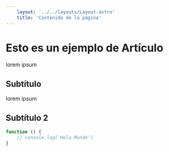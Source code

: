 ```yaml
---
    layout: '../../layouts/Layout.astro'
    title: 'Contenido de la página'
---
```

# Esto es un ejemplo de Artículo

lorem ipsum

## Subtítulo

lorem ipsum

## Subtítulo 2

```javascript
function () {
    // console.log('Hola Mundo')
}
```